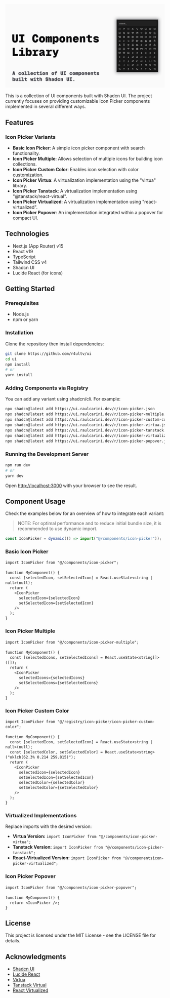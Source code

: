 ![UI Components Library](./public/og-image.png)

This is a collection of UI components built with Shadcn UI. The project currently focuses on providing customizable Icon Picker components implemented in several different ways.

## Features

### Icon Picker Variants

- **Basic Icon Picker**: A simple icon picker component with search functionality.
- **Icon Picker Multiple**: Allows selection of multiple icons for building icon collections.
- **Icon Picker Custom Color**: Enables icon selection with color customization.
- **Icon Picker Virtua**: A virtualization implementation using the "virtua" library.
- **Icon Picker Tanstack**: A virtualization implementation using "@tanstack/react-virtual".
- **Icon Picker Virtualized**: A virtualization implementation using "react-virtualized".
- **Icon Picker Popover**: An implementation integrated within a popover for compact UI.

## Technologies

- Next.js (App Router) v15
- React v19
- TypeScript
- Tailwind CSS v4
- Shadcn UI
- Lucide React (for icons)

## Getting Started

### Prerequisites

- Node.js
- npm or yarn

### Installation

Clone the repository then install dependencies:

```bash
git clone https://github.com/r4ultv/ui
cd ui
npm install
# or
yarn install
```

### Adding Components via Registry

You can add any variant using shadcn/cli. For example:

```bash
npx shadcn@latest add https://ui.raulcarini.dev/r/icon-picker.json
npx shadcn@latest add https://ui.raulcarini.dev/r/icon-picker-multiple.json
npx shadcn@latest add https://ui.raulcarini.dev/r/icon-picker-custom-color.json
npx shadcn@latest add https://ui.raulcarini.dev/r/icon-picker-virtua.json
npx shadcn@latest add https://ui.raulcarini.dev/r/icon-picker-tanstack.json
npx shadcn@latest add https://ui.raulcarini.dev/r/icon-picker-virtualized.json
npx shadcn@latest add https://ui.raulcarini.dev/r/icon-picker-popover.json
```

### Running the Development Server

```bash
npm run dev
# or
yarn dev
```

Open [http://localhost:3000](http://localhost:3000) with your browser to see the result.

## Component Usage

Check the examples below for an overview of how to integrate each variant:
> NOTE: For optimal performance and to reduce initial bundle size, it is recommended to use dynamic import.
  ```jsx title="IconPicker Example"
  const IconPicker = dynamic(() => import("@/components/icon-picker"));
  ```


### Basic Icon Picker

```tsx
import IconPicker from "@/components/icon-picker";

function MyComponent() {
  const [selectedIcon, setSelectedIcon] = React.useState<string | null>(null);
  return (
    <IconPicker
      selectedIcon={selectedIcon}
      setSelectedIcon={setSelectedIcon}
    />
  );
}
```

### Icon Picker Multiple

```tsx
import IconPicker from "@/components/icon-picker-multiple";

function MyComponent() {
  const [selectedIcons, setSelectedIcons] = React.useState<string[]>([]);
  return (
    <IconPicker
      selectedIcons={selectedIcons}
      setSelectedIcons={setSelectedIcons}
    />
  );
}
```

### Icon Picker Custom Color

```tsx
import IconPicker from "@/registry/icon-picker/icon-picker-custom-color";

function MyComponent() {
  const [selectedIcon, setSelectedIcon] = React.useState<string | null>(null);
  const [selectedColor, setSelectedColor] = React.useState<string>("oklch(62.3% 0.214 259.815)");
  return (
    <IconPicker
      selectedIcon={selectedIcon}
      setSelectedIcon={setSelectedIcon}
      selectedColor={selectedColor}
      setSelectedColor={setSelectedColor}
    />
  );
}
```

### Virtualized Implementations

Replace imports with the desired version:
- **Virtua Version:**
  `import IconPicker from "@/components/icon-picker-virtua";`
- **Tanstack Version:**
  `import IconPicker from "@/components/icon-picker-tanstack";`
- **React-Virtualized Version:**
  `import IconPicker from "@/componentsicon-picker-virtualized";`

### Icon Picker Popover

```tsx
import IconPicker from "@/components/icon-picker-popover";

function MyComponent() {
  return <IconPicker />;
}
```

## License

This project is licensed under the MIT License - see the LICENSE file for details.

## Acknowledgments

- [Shadcn UI](https://ui.shadcn.com/)
- [Lucide React](https://lucide.dev/)
- [Virtua](https://github.com/inokawa/virtua)
- [Tanstack Virtual](https://tanstack.com/virtual/latest)
- [React Virtualized](https://github.com/bvaughn/react-virtualized)
